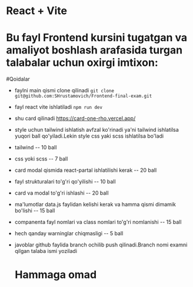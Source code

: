 # React + Vite

# Bu fayl Frontend kursini tugatgan va amaliyot boshlash arafasida turgan talabalar uchun oxirgi imtixon:
#Qoidalar
- faylni main qismi clone qilinadi ```git clone git@github.com:SHrustamovich/Frontend-final-exam.git ```
- fayl react vite ishlatiladi ```npm run dev```
- shu card qilinadi  https://card-one-rho.vercel.app/
- style uchun tailwind ishlatish avfzal ko'rinadi ya'ni tailwind ishlatilsa yuqori ball qo'yiladi.Lekin style css yaki scss ishlatilsa bo'ladi
- tailwind -- 10 ball
- css yoki scss -- 7 ball
- card modal qismida react-partal ishlatilishi kerak -- 20 ball
- fayl strukturalari to'g'ri qo'yilishi -- 10 ball
- card va modal to'g'ri ishlashi -- 20 ball
- ma'lumotlar data.js faylidan kelishi kerak va hamma qismi dimamik bo'lishi -- 15 ball
- companenta fayl nomlari va class nomlari to'g'ri nomlanishi  -- 15 ball
- hech qanday warninglar chiqmasligi -- 5 ball
- javoblar github faylida branch ochilib push qilinadi.Branch nomi examni qilgan talaba ismi yoziladi

  # Hammaga omad
